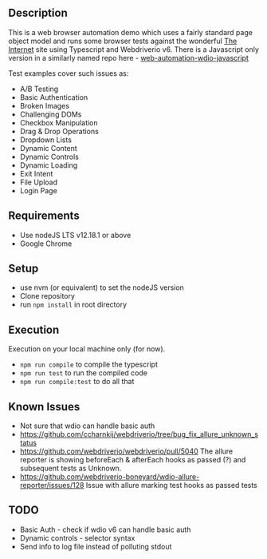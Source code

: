 ## Description

This is a web browser automation demo which uses a fairly standard page object model and runs some browser tests
against the wonderful [The Internet](https://the-internet.herokuapp.com/) site using Typescript and Webdriverio v6. 
There is a Javascript only version in a similarly named repo here - [web-automation-wdio-javascript](https://github.com/deefex/web-automation-wdio-javascript)

Test examples cover such issues as:
* A/B Testing
* Basic Authentication
* Broken Images
* Challenging DOMs
* Checkbox Manipulation
* Drag & Drop Operations
* Dropdown Lists
* Dynamic Content
* Dynamic Controls
* Dynamic Loading
* Exit Intent
* File Upload 
* Login Page

## Requirements
* Use nodeJS LTS v12.18.1 or above
* Google Chrome

## Setup
* use nvm (or equivalent) to set the nodeJS version
* Clone repository
* run `npm install` in root directory

## Execution
Execution on your local machine only (for now).
* `npm run compile` to compile the typescript
* `npm run test` to run the compiled code
* `npm run compile:test` to do all that

## Known Issues
* Not sure that wdio can handle basic auth
* https://github.com/ccharnkij/webdriverio/tree/bug_fix_allure_unknown_status
* https://github.com/webdriverio/webdriverio/pull/5040
The allure reporter is showing beforeEach & afterEach hooks as passed (?) and subsequent tests as Unknown.
* https://github.com/webdriverio-boneyard/wdio-allure-reporter/issues/128
Issue with allure marking test hooks as passed tests

## TODO
* Basic Auth - check if wdio v6 can handle basic auth
* Dynamic controls - selector syntax
* Send info to log file instead of polluting stdout
